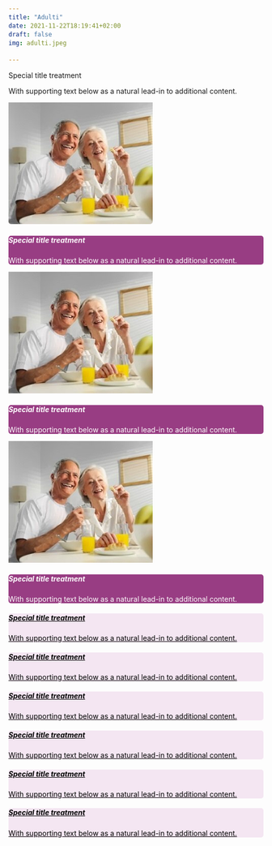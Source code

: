 ```yaml
---
title: "Adulti"
date: 2021-11-22T18:19:41+02:00
draft: false
img: adulti.jpeg

---
```

<!--output: html_document: # css: # -->
<style>
#carduri {
  text-decoration: none;
}

#carduri:hover {
  box-shadow: 0 4px 8px 0 rgba(0,0,0,0.2);
  transition: 0.3s;
  text-decoration: none;
 
}
a {
        color: black;
      }

a:hover {
        color: black;
        text-decoration: none;
      }
</style>


Special title treatment

With supporting text below as a natural lead-in to additional content.

<div class="row">
  <div class="col-sm-4" id="carduri">
    <div class="card">
       <a href="#">
        <img class="card-img-top" style="border-radius: 0px 0px 5px 5px;" src="adulti.jpeg" alt="Card image cap">
       </a>
       <div class="card-body" style="background-color: #983d83; border-radius: 5px;">
        <h5 class="card-title" style="color: white">Special title treatment</h5>
        <p class="card-text" style="color: white">With supporting text below as a natural lead-in to additional content.</p> 
       </div>
    </div>
  </div>
  <div class="col-sm-4" id="carduri" >
    <div class="card">
       <a href="#">
        <img class="card-img-top" src="adulti.jpeg" alt="Card image cap">
       </a>
       <div class="card-body" style="background-color: #983d83; border-radius: 5px;">
        <h5 class="card-title" style="color: white">Special title treatment</h5>
        <p class="card-text" style="color: white">With supporting text below as a natural lead-in to additional content.</p> 
       </div>
    </div>
  </div>
  <div class="col-sm-4" id="carduri"    >
    <div class="card">
       <a href="#">
        <img class="card-img-top" src="adulti.jpeg" alt="Card image cap">
       </a>
       <div class="card-body" style="background-color: #983d83; border-radius: 5px;">
        <h5 class="card-title" style="color: white">Special title treatment</h5>
        <p class="card-text" style="color: white">With supporting text below as a natural lead-in to additional content.</p> 
       </div>
    </div>
  </div>
</div>

<div class="row">
  <div class="col-sm-4" id="carduri" >
    <div class="card">
       <a href="#">
        <div class="card-body" style="background-color: #f4e6f2; border-radius: 5px;">
        <h5 class="card-title" >Special title treatment</h5>
        <p class="card-text" >With supporting text below as a natural lead-in to additional content.</p> 
        </div>
       </a>  
    </div>
  </div>
  <div class="col-sm-4" id="carduri" >
    <div class="card">
       <a href="#">
        <div class="card-body" style="background-color: #f4e6f2; border-radius: 5px;">
        <h5 class="card-title" >Special title treatment</h5>
        <p class="card-text" >With supporting text below as a natural lead-in to additional content.</p> 
        </div>
       </a>  
    </div>
  </div>
  <div class="col-sm-4" id="carduri" >
    <div class="card">
       <a href="#">
        <div class="card-body" style="background-color: #f4e6f2; border-radius: 5px;">
        <h5 class="card-title" >Special title treatment</h5>
        <p class="card-text" >With supporting text below as a natural lead-in to additional content.</p> 
        </div>
       </a>  
    </div>
  </div>
  
</div>

<div class="row">
  <div class="col-sm-4" id="carduri" >
    <div class="card">
       <a href="#">
        <div class="card-body" style="background-color: #f4e6f2; border-radius: 5px;">
        <h5 class="card-title" >Special title treatment</h5>
        <p class="card-text" >With supporting text below as a natural lead-in to additional content.</p> 
        </div>
       </a>  
    </div>
  </div>
  <div class="col-sm-4" id="carduri" >
    <div class="card">
       <a href="#">
        <div class="card-body" style="background-color: #f4e6f2; border-radius: 5px;">
        <h5 class="card-title" >Special title treatment</h5>
        <p class="card-text" >With supporting text below as a natural lead-in to additional content.</p> 
        </div>
       </a>  
    </div>
  </div>
  <div class="col-sm-4" id="carduri" >
    <div class="card">
       <a href="#">
        <div class="card-body" style="background-color: #f4e6f2; border-radius: 5px;">
        <h5 class="card-title" >Special title treatment</h5>
        <p class="card-text" >With supporting text below as a natural lead-in to additional content.</p> 
        </div>
       </a>  
    </div>
  </div>
  
</div>